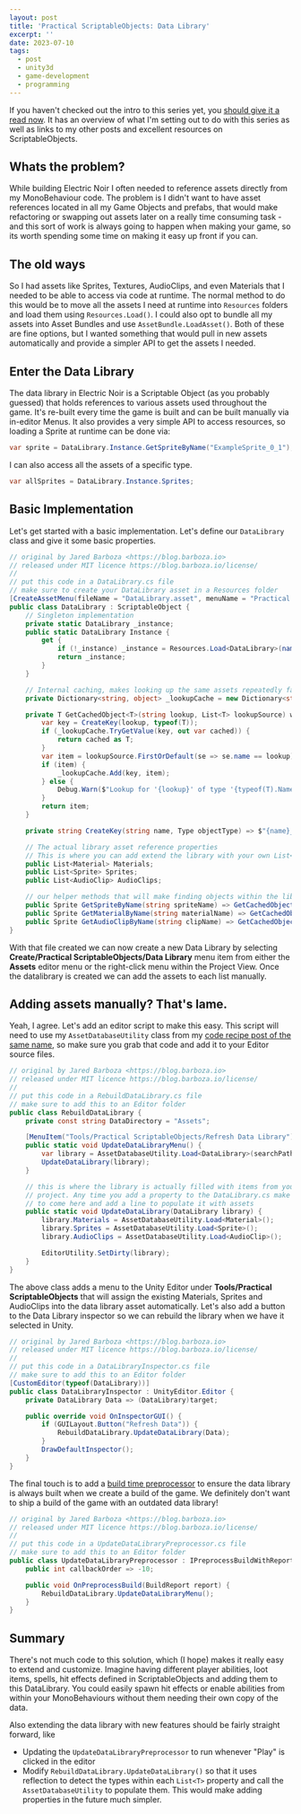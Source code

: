 ```yaml
---
layout: post
title: 'Practical ScriptableObjects: Data Library'
excerpt: ''
date: 2023-07-10
tags:
  - post
  - unity3d
  - game-development
  - programming
---
```


If you haven't checked out the intro to this series yet, you [should give it a read now](/post/practical-scriptableobjects). It has an overview of what I'm setting out to do with this series as well as links to my other posts and excellent resources on ScriptableObjects.

## Whats the problem?

While building Electric Noir I often needed to reference assets directly from my MonoBehaviour code. The problem is I didn't want to have asset references located in all my Game Objects and prefabs, that would make refactoring or swapping out assets later on a really time consuming task - and this sort of work is always going to happen when making your game, so its worth spending some time on making it easy up front if you can.

## The old ways

So I had assets like Sprites, Textures, AudioClips, and even Materials that I needed to be able to access via code at runtime. The normal method to do this would be to move all the assets I need at runtime into `Resources` folders and load them using `Resources.Load()`. I could also opt to bundle all my assets into Asset Bundles and use `AssetBundle.LoadAsset()`. Both of these are fine options, but I wanted something that would pull in new assets automatically and provide a simpler API to get the assets I needed.

## Enter the Data Library

The data library in Electric Noir is a Scriptable Object (as you probably guessed) that holds references to various assets used throughout the game. It's re-built every time the game is built and can be built manually via in-editor Menus. It also provides a very simple API to access resources, so loading a Sprite at runtime can be done via:

```csharp
var sprite = DataLibrary.Instance.GetSpriteByName("ExampleSprite_0_1");
```

I can also access all the assets of a specific type.

```csharp
var allSprites = DataLibrary.Instance.Sprites;
```

## Basic Implementation

Let's get started with a basic implementation. Let's define our `DataLibrary` class and give it some basic properties.

```csharp
// original by Jared Barboza <https://blog.barboza.io>
// released under MIT licence https://blog.barboza.io/license/
//
// put this code in a DataLibrary.cs file
// make sure to create your DataLibrary asset in a Resources folder
[CreateAssetMenu(fileName = "DataLibrary.asset", menuName = "Practical ScriptableObjects/Data Library", order = 0)]
public class DataLibrary : ScriptableObject {
    // Singleton implementation
    private static DataLibrary _instance;
    public static DataLibrary Instance {
        get {
            if (!_instance) _instance = Resources.Load<DataLibrary>(nameof(DataLibrary));
            return _instance;
        }
    }

    // Internal caching, makes looking up the same assets repeatedly faster
    private Dictionary<string, object> _lookupCache = new Dictionary<string, object>();

    private T GetCachedObject<T>(string lookup, List<T> lookupSource) where T : UnityEngine.Object {
        var key = CreateKey(lookup, typeof(T));
        if (_lookupCache.TryGetValue(key, out var cached)) {
            return cached as T;
        }
        var item = lookupSource.FirstOrDefault(se => se.name == lookup);
        if (item) {
            _lookupCache.Add(key, item);
        } else {
            Debug.Warn($"Lookup for '{lookup}' of type '{typeof(T).Name}' failed. The library will return a default value. This may cause unwanted behaviour.", this);
        }
        return item;
    }

    private string CreateKey(string name, Type objectType) => $"{name}_{objectType.ToString()}";

    // The actual library asset reference properties
    // This is where you can add extend the library with your own List<T> properties
    public List<Material> Materials;
    public List<Sprite> Sprites;
    public List<AudioClip> AudioClips;

    // our helper methods that will make finding objects within the library easier
    public Sprite GetSpriteByName(string spriteName) => GetCachedObject(spriteName, Sprites);
    public Sprite GetMaterialByName(string materialName) => GetCachedObject(materialName, Materials);
    public Sprite GetAudioClipByName(string clipName) => GetCachedObject(clipName, AudioClips);
}
```

With that file created we can now create a new Data Library by selecting **Create/Practical ScriptableObjects/Data Library** menu item from either the **Assets** editor menu or the right-click menu within the Project View. Once the datalibrary is created we can add the assets to each list manually.

## Adding assets manually? That's lame.

Yeah, I agree. Let's add an editor script to make this easy. This script will need to use my `AssetDatabaseUtility` class from my [code recipe post of the same name](/post/Code-Recipe-AssetDatabaseUtility/), so make sure you grab that code and add it to your Editor source files.

```csharp
// original by Jared Barboza <https://blog.barboza.io>
// released under MIT licence https://blog.barboza.io/license/
//
// put this code in a RebuildDataLibrary.cs file
// make sure to add this to an Editor folder
public class RebuildDataLibrary {
    private const string DataDirectory = "Assets";

    [MenuItem("Tools/Practical ScriptableObjects/Refresh Data Library")]
    public static void UpdateDataLibraryMenu() {
        var library = AssetDatabaseUtility.Load<DataLibrary>(searchPaths: DataDirectory).First();
        UpdateDataLibrary(library);
    }

    // this is where the library is actually filled with items from your
    // project. Any time you add a property to the DataLibrary.cs make sure
    // to come here and add a line to populate it with assets
    public static void UpdateDataLibrary(DataLibrary library) {
        library.Materials = AssetDatabaseUtility.Load<Material>();
        library.Sprites = AssetDatabaseUtility.Load<Sprite>();
        library.AudioClips = AssetDatabaseUtility.Load<AudioClip>();

        EditorUtility.SetDirty(library);
    }
}
```

The above class adds a menu to the Unity Editor under **Tools/Practical ScriptableObjects** that will assign the existing Materials, Sprites and AudioClips into the data library asset automatically. Let's also add a button to the Data Library inspector so we can rebuild the library when we have it selected in Unity.

```csharp
// original by Jared Barboza <https://blog.barboza.io>
// released under MIT licence https://blog.barboza.io/license/
//
// put this code in a DataLibraryInspector.cs file
// make sure to add this to an Editor folder
[CustomEditor(typeof(DataLibrary))]
public class DataLibraryInspector : UnityEditor.Editor {
    private DataLibrary Data => (DataLibrary)target;

    public override void OnInspectorGUI() {
        if (GUILayout.Button("Refresh Data")) {
            RebuildDataLibrary.UpdateDataLibrary(Data);
        }
        DrawDefaultInspector();
    }
}
```

The final touch is to add a [build time preprocessor](https://docs.unity3d.com/ScriptReference/Build.IPreprocessBuildWithReport.OnPreprocessBuild.html) to ensure the data library is always built when we create a build of the game. We definitely don't want to ship a build of the game with an outdated data library!

```csharp
// original by Jared Barboza <https://blog.barboza.io>
// released under MIT licence https://blog.barboza.io/license/
//
// put this code in a UpdateDataLibraryPreprocessor.cs file
// make sure to add this to an Editor folder
public class UpdateDataLibraryPreprocessor : IPreprocessBuildWithReport {
    public int callbackOrder => -10;

    public void OnPreprocessBuild(BuildReport report) {
        RebuildDataLibrary.UpdateDataLibraryMenu();
    }
}
```

## Summary

There's not much code to this solution, which (I hope) makes it really easy to extend and customize. Imagine having different player abilities, loot items, spells, hit effects defined in ScriptableObjects and adding them to this DataLibrary. You could easily spawn hit effects or enable abilities from within your MonoBehaviours without them needing their own copy of the data.

Also extending the data library with new features should be fairly straight forward, like

- Updating the `UpdateDataLibraryPreprocessor` to run whenever "Play" is clicked in the editor
- Modify `RebuildDataLibrary.UpdateDataLibrary()` so that it uses reflection to detect the types within each `List<T>` property and call the `AssetDatabaseUtility` to populate them. This would make adding properties in the future much simpler.

